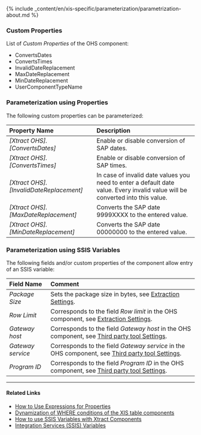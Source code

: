 
{% include _content/en/xis-specific/parameterization/parametrization-about.md  %}

### Custom Properties

List of *Custom Properties* of the OHS component:
- ConvertsDates
- ConvertsTimes
- InvalidDateReplacement
- MaxDateReplacement
- MinDateReplacement
- UserComponentTypeName

### Parameterization using Properties
The following custom properties can be parameterized:

|Property Name|Description|
|:----|:----|
| *[Xtract OHS].[ConvertsDates]*| Enable or disable conversion of SAP dates. |
| *[Xtract OHS].[ConvertsTimes]*| Enable or disable conversion of SAP times. |
| *[Xtract OHS].[InvalidDateReplacement]*| In case of invalid date values you need to enter a default date value. Every invalid value will be converted into this value.|
| *[Xtract OHS].[MaxDateReplacement]*| Converts the SAP date 9999XXXX to the entered value. |
| *[Xtract OHS].[MinDateReplacement]*| Converts the SAP date 00000000 to the entered value.|


### Parameterization using SSIS Variables
The following fields and/or custom properties of the component allow entry of an SSIS variable:

|Field Name|Comment|
|:----|:----|
| *Package Size* | Sets the package size in bytes, see [Extraction Settings](./settings#extraction-settings).|
| *Row Limit* | Corresponds to the field *Row limit* in the OHS component, see [Extraction Settings](./settings#extraction-settings).|
| *Gateway host* | Corresponds to the field *Gateway host* in the OHS component, see [Third party tool Settings](./settings#third-party-tool-settings). |
| *Gateway service* | Corresponds to the field *Gateway service* in the OHS component, see [Third party tool Settings](./settings#third-party-tool-settings).|
| *Program ID* | Corresponds to the field *Program ID* in the OHS component, see [Third party tool Settings](./settings#third-party-tool-settings).|

****
#### Related Links
- [How to Use Expressions for Properties](../parameterization/parameterization-prop#how-to-use-expressions-for-properties) 
- [Dynamization of WHERE conditions of the XIS table components](https://kb.theobald-software.com/xtract-is/Dynamization-of-WHERE-conditions-of-the-XIS-table-components)
- [How to use SSIS Variables with Xtract Components](../parameterization/parameterization-var) 
- [Integration Services (SSIS) Variables](https://docs.microsoft.com/en-us/sql/integration-services/integration-services-ssis-variables?view=sql-server-ver15)

